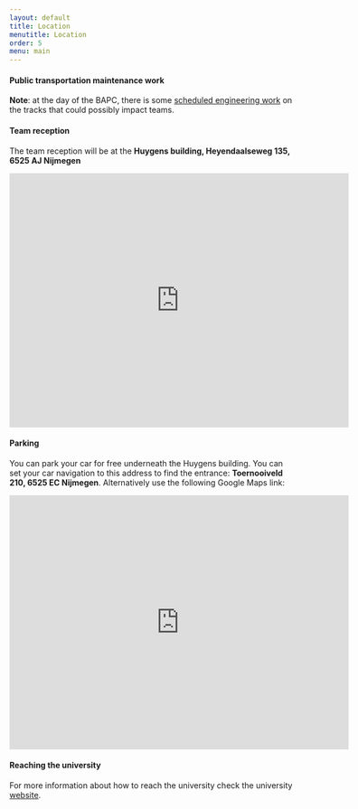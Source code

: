 ```yaml
---
layout: default
title: Location
menutitle: Location
order: 5
menu: main
---
```


#### Public transportation maintenance work

**Note**: at the day of the BAPC, there is some [scheduled engineering work](https://www.ns.nl/en/travel-information/maintenance-on-the-tracks) on the tracks that could possibly impact teams.

#### Team reception

The team reception will be at the **Huygens building, Heyendaalseweg 135, 6525 AJ Nijmegen**

<iframe src="https://www.google.com/maps/embed?pb=!1m18!1m12!1m3!1d2466.0248293483896!2d5.866427715912413!3d51.82397689532755!2m3!1f0!2f0!3f0!3m2!1i1024!2i768!4f13.1!3m3!1m2!1s0x47c708fb1e9abd15%3A0x5352a627fddb576d!2sHuygensgebouw%2C+Heyendaalseweg+135%2C+6525+AJ+Nijmegen!5e0!3m2!1snl!2snl!4v1544536814940" width="600" height="450" frameborder="0" style="border:0" allowfullscreen></iframe>

#### Parking

You can park your car for free underneath the Huygens building. You can set your car navigation to this address to find the entrance: **Toernooiveld 210, 6525 EC Nijmegen**. Alternatively use the following Google Maps link:

<iframe src="https://www.google.com/maps/embed?pb=!1m18!1m12!1m3!1d2466.0248293483896!2d5.866427715912413!3d51.82397689532755!2m3!1f0!2f0!3f0!3m2!1i1024!2i768!4f13.1!3m3!1m2!1s0x47c708fb015f2039%3A0xcc7b1987498608b2!2sParkeergarage+Huygensgebouw!5e0!3m2!1snl!2snl!4v1544537024121" width="600" height="450" frameborder="0" style="border:0" allowfullscreen></iframe>

#### Reaching the university

For more information about how to reach the university check the university [website](https://www.ru.nl/science/about_the_faculty/contact/how-get/).
